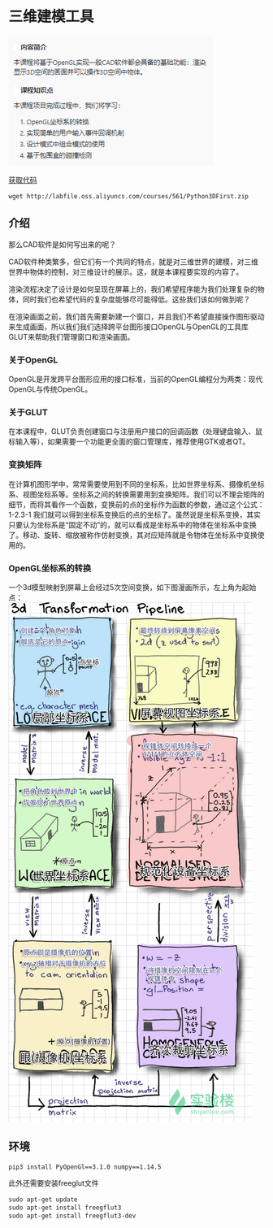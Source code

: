 # 三维建模工具
![介绍](介绍.png)

[获取代码](http://labfile.oss.aliyuncs.com/courses/561/Python3DFirst.zip)

	wget http://labfile.oss.aliyuncs.com/courses/561/Python3DFirst.zip

## 介绍
那么CAD软件是如何写出来的呢？

CAD软件种类繁多，但它们有一个共同的特点，就是对三维世界的建模，对三维世界中物体的控制，对三维设计的展示。这，就是本课程要实现的内容了。

渲染流程决定了设计是如何呈现在屏幕上的，我们希望程序能为我们处理复杂的物体，同时我们也希望代码的复杂度能够尽可能得低。这些我们该如何做到呢？

在渲染画面之前，我们首先需要新建一个窗口，并且我们不希望直接操作图形驱动来生成画面，所以我们我们选择跨平台图形接口OpenGL与OpenGL的工具库GLUT来帮助我们管理窗口和渲染画面。

### 关于OpenGL
OpenGL是开发跨平台图形应用的接口标准，当前的OpenGL编程分为两类：现代OpenGL与传统OpenGL。

### 关于GLUT
在本课程中，GLUT负责创建窗口与注册用户接口的回调函数（处理键盘输入、鼠标输入等），如果需要一个功能更全面的窗口管理库，推荐使用GTK或者QT。

### 变换矩阵
在计算机图形学中，常常需要使用到不同的坐标系，比如世界坐标系、摄像机坐标系、视图坐标系等。坐标系之间的转换需要用到变换矩阵。我们可以不理会矩阵的细节，而将其看作一个函数，变换前的点的坐标作为函数的参数，通过这个公式：1-2.3-1 我们就可以得到坐标系变换后的点的坐标了。虽然说是坐标系变换，其实只要认为坐标系是“固定不动”的，就可以看成是坐标系中的物体在坐标系中变换了。移动、旋转、缩放被称作仿射变换，其对应矩阵就是令物体在坐标系中变换使用的。

### OpenGL坐标系的转换
一个3d模型映射到屏幕上会经过5次空间变换，如下图漫画所示，左上角为起始点：
![OpenGL坐标系的转换](./OpenGL坐标变换.png)

## 环境

	pip3 install PyOpenGl==3.1.0 numpy==1.14.5

此外还需要安装freeglut文件

	sudo apt-get update
	sudo apt-get install freegflut3
	sudo apt-get install freegflut3-dev
